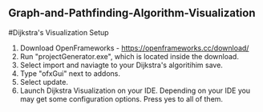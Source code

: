 ## Graph-and-Pathfinding-Algorithm-Visualization
  
#Dijkstra's Visualization Setup

1) Download OpenFrameworks - https://openframeworks.cc/download/
2) Run "projectGenerator.exe", which is located inside the download.
3) Select import and naviagte to your Dijkstra's algoritihim save.
4) Type "ofxGui" next to addons.
5) Select update.
6) Launch Dijkstra Visualization on your IDE. Depending on your IDE you may get some configuration options. Press yes to all of them. 
